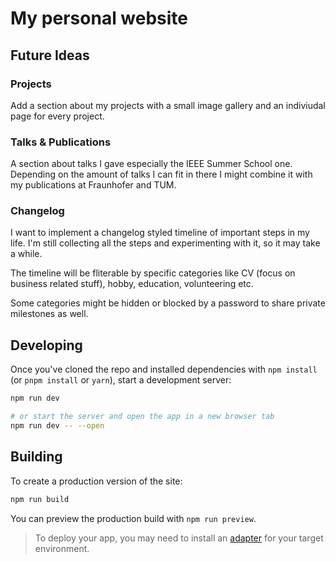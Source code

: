 # My personal website

## Future Ideas
### Projects
Add a section about my projects with a small image gallery and an indiviudal page for every project.

### Talks & Publications
A section about talks I gave especially the IEEE Summer School one. Depending on the amount of talks I can fit in there I might combine it with my publications at Fraunhofer and TUM.

### Changelog
I want to implement a changelog styled timeline of important steps in my life. I'm still collecting all the steps and experimenting with it, so it may take a while.

The timeline will be fliterable by specific categories like CV (focus on business related stuff), hobby, education, volunteering etc.

Some categories might be hidden or blocked by a password to share private milestones as well.


## Developing

Once you've cloned the repo and installed dependencies with `npm install` (or `pnpm install` or `yarn`), start a development server:

```bash
npm run dev

# or start the server and open the app in a new browser tab
npm run dev -- --open
```

## Building

To create a production version of the site:

```bash
npm run build
```

You can preview the production build with `npm run preview`.

> To deploy your app, you may need to install an [adapter](https://kit.svelte.dev/docs/adapters) for your target environment.
